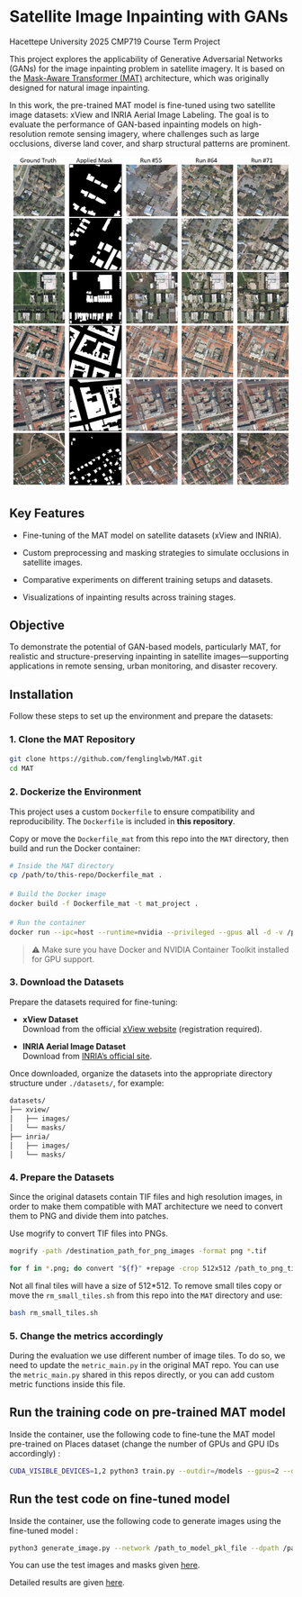 # Satellite Image Inpainting with GANs
Hacettepe University 2025 CMP719 Course Term Project

This project explores the applicability of Generative Adversarial Networks (GANs) for the image inpainting problem in satellite imagery. It is based on the [Mask-Aware Transformer (MAT)](https://github.com/fenglinglwb/MAT) architecture, which was originally designed for natural image inpainting.

In this work, the pre-trained MAT model is fine-tuned using two satellite image datasets: xView and INRIA Aerial Image Labeling. The goal is to evaluate the performance of GAN-based inpainting models on high-resolution remote sensing imagery, where challenges such as large occlusions, diverse land cover, and sharp structural patterns are prominent.

![results for inria dataset](/test_sets/visual_results_inria_last.png)

## Key Features
- Fine-tuning of the MAT model on satellite datasets (xView and INRIA).

- Custom preprocessing and masking strategies to simulate occlusions in satellite images.

- Comparative experiments on different training setups and datasets.

- Visualizations of inpainting results across training stages.

## Objective
To demonstrate the potential of GAN-based models, particularly MAT, for realistic and structure-preserving inpainting in satellite images—supporting applications in remote sensing, urban monitoring, and disaster recovery.
## Installation
Follow these steps to set up the environment and prepare the datasets:

### 1. Clone the MAT Repository

```bash
git clone https://github.com/fenglinglwb/MAT.git
cd MAT
```

### 2. Dockerize the Environment

This project uses a custom `Dockerfile` to ensure compatibility and reproducibility. The `Dockerfile` is included in **this repository**.

Copy or move the `Dockerfile_mat` from this repo into the `MAT` directory, then build and run the Docker container:

```bash
# Inside the MAT directory
cp /path/to/this-repo/Dockerfile_mat .

# Build the Docker image
docker build -f Dockerfile_mat -t mat_project .

# Run the container
docker run --ipc=host --runtime=nvidia --privileged --gpus all -d -v /path_to_mat_folder:/workspace -v /path_to_datasets:/dataset -v /path_to_models:/models --name mat_project **container_id**
```

> ⚠️ Make sure you have Docker and NVIDIA Container Toolkit installed for GPU support.

### 3. Download the Datasets

Prepare the datasets required for fine-tuning:

- **xView Dataset**  
  Download from the official [xView website](https://xviewdataset.org) (registration required).

- **INRIA Aerial Image Dataset**  
  Download from [INRIA’s official site](https://project.inria.fr/aerialimagelabeling/).

Once downloaded, organize the datasets into the appropriate directory structure under `./datasets/`, for example:

```
datasets/
├── xview/
│   ├── images/
│   └── masks/
├── inria/
│   ├── images/
│   └── masks/
```

### 4. Prepare the Datasets

Since the original datasets contain TIF files and high resolution images, in order to make them compatible with MAT architecture we need to convert them to PNG and divide them into patches.

Use mogrify to convert TIF files into PNGs.

```bash
mogrify -path /destination_path_for_png_images -format png *.tif
```
```bash
for f in *.png; do convert "${f}" +repage -crop 512x512 /path_to_png_tiles/${f%.*}_%04d.png; done;
```

Not all final tiles will have a size of 512*512. To remove small tiles copy or move the `rm_small_tiles.sh` from this repo into the `MAT` directory and use:
```bash
bash rm_small_tiles.sh
```

### 5. Change the metrics accordingly

During the evaluation we use different number of image tiles. To do so, we need to update the `metric_main.py` in the original MAT repo. You can use the `metric_main.py` shared in this repos directly, or you can add custom metric functions inside this file.

## Run the training code on pre-trained MAT model

Inside the container, use the following code to fine-tune the MAT model pre-trained on Places dataset (change the number of GPUs and GPU IDs accordingly) : 

```bash
CUDA_VISIBLE_DEVICES=1,2 python3 train.py --outdir=/models --gpus=2 --data=/path_to_training_set --data_val=/path_to_validation_set --batch=8 --lr=0.001 --resume=/models/Places_512_FullData.pkl --metrics=fid_custom_5k --augpipe bgcfn --kimg=120
```

## Run the test code on fine-tuned model

Inside the container, use the following code to generate images using the fine-tuned model : 

```bash
python3 generate_image.py --network /path_to_model_pkl_file --dpath /path_to_test_set --mpath /path_to_test_masks --outdir /path_to_output
```
You can use the test images and masks given [here](https://github.com/cnucup/cmp719_project/tree/main/test_sets).

Detailed results are given [here](/results).
